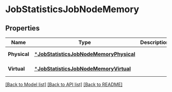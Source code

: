 # JobStatisticsJobNodeMemory

## Properties
Name | Type | Description | Notes
------------ | ------------- | ------------- | -------------
**Physical** | [***JobStatisticsJobNodeMemoryPhysical**](JobStatisticsJobNodeMemoryPhysical.md) |  | [default to null]
**Virtual** | [***JobStatisticsJobNodeMemoryVirtual**](JobStatisticsJobNodeMemoryVirtual.md) |  | [default to null]

[[Back to Model list]](../README.md#documentation-for-models) [[Back to API list]](../README.md#documentation-for-api-endpoints) [[Back to README]](../README.md)


